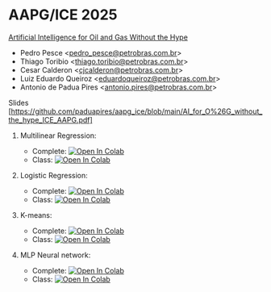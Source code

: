 # AAPG/ICE 2025

[Artificial Intelligence for Oil and Gas Without the Hype](https://rio2025.iceevent.org/Program/Short-Courses/Short-Course/articleid/68912)

- Pedro Pesce <<pedro_pesce@petrobras.com.br>>
- Thiago Toribio <<thiago.toribio@petrobras.com.br>>
- Cesar Calderon <<cjcalderon@petrobras.com.br>>
- Luiz Eduardo Queiroz <<eduardoqueiroz@petrobras.com.br>>
- Antonio de Padua Pires <<antonio.pires@petrobras.com.br>>

Slides [https://github.com/paduapires/aapg_ice/blob/main/AI_for_O%26G_without_the_hype_ICE_AAPG.pdf]

1) Multilinear Regression:
   - Complete: <a href="https://colab.research.google.com/github/paduapires/aapg_ice/blob/main/Multilinear_regression_complete.ipynb" target="_parent"><img src="https://colab.research.google.com/assets/colab-badge.svg" alt="Open In Colab"/></a>
   - Class: <a href="https://colab.research.google.com/github/paduapires/aapg_ice/blob/main/Multilinear_regression_class.ipynb" target="_parent"><img src="https://colab.research.google.com/assets/colab-badge.svg" alt="Open In Colab"/></a>

2) Logistic Regression:
   - Complete: <a href="https://colab.research.google.com/github/paduapires/aapg_ice/blob/main/Logistic_regression_1D_2D_complete.ipynb" target="_parent"><img src="https://colab.research.google.com/assets/colab-badge.svg" alt="Open In Colab"/></a>
   - Class: <a href="https://colab.research.google.com/github/paduapires/aapg_ice/blob/main/Logistic_regression_1D_2D_class.ipynb" target="_parent"><img src="https://colab.research.google.com/assets/colab-badge.svg" alt="Open In Colab"/></a>

3) K-means:
   - Complete: <a href="https://colab.research.google.com/github/paduapires/aapg_ice/blob/main/Kmeans_thin_section_complete.ipynb" target="_parent"><img src="https://colab.research.google.com/assets/colab-badge.svg" alt="Open In Colab"/></a>
   - Class: <a href="https://colab.research.google.com/github/paduapires/aapg_ice/blob/main/Kmeans_thin_section_class.ipynb" target="_parent"><img src="https://colab.research.google.com/assets/colab-badge.svg" alt="Open In Colab"/></a>

4) MLP Neural network:
   - Complete: <a href="https://colab.research.google.com/github/paduapires/aapg_ice/blob/main/numpy_MLP_complete.ipynb" target="_parent"><img src="https://colab.research.google.com/assets/colab-badge.svg" alt="Open In Colab"/></a>
   - Class: <a href="https://colab.research.google.com/github/paduapires/aapg_ice/blob/main/numpy_MLP_class.ipynb" target="_parent"><img src="https://colab.research.google.com/assets/colab-badge.svg" alt="Open In Colab"/></a>
